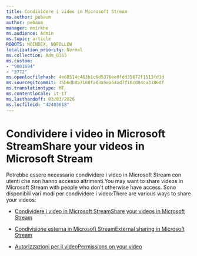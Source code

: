 ```yaml
---
title: Condividere i video in Microsoft Stream
ms.author: pebaum
author: pebaum
manager: mnirkhe
ms.audience: Admin
ms.topic: article
ROBOTS: NOINDEX, NOFOLLOW
localization_priority: Normal
ms.collection: Adm_O365
ms.custom:
- "9001694"
- "3772"
ms.openlocfilehash: 4e68514c463b1c6d5376ee0fdd35672f1513fd1d
ms.sourcegitcommit: 35b6db0a7160fa03a5ea54ad7f16cd84ca3186df
ms.translationtype: MT
ms.contentlocale: it-IT
ms.lasthandoff: 03/03/2020
ms.locfileid: "42403618"
---
```

# <a name="share-your-videos-in-microsoft-stream"></a><span data-ttu-id="75406-102">Condividere i video in Microsoft Stream</span><span class="sxs-lookup"><span data-stu-id="75406-102">Share your videos in Microsoft Stream</span></span>

<span data-ttu-id="75406-103">Potrebbe essere necessario condividere i video in Microsoft Stream con utenti che non hanno accesso altrimenti.</span><span class="sxs-lookup"><span data-stu-id="75406-103">You may want to share videos in Microsoft Stream with people who don't otherwise have access.</span></span> <span data-ttu-id="75406-104">Sono disponibili vari modi per condividere i video:</span><span class="sxs-lookup"><span data-stu-id="75406-104">There are various ways to share your videos:</span></span> 

- [<span data-ttu-id="75406-105">Condividere i video in Microsoft Stream</span><span class="sxs-lookup"><span data-stu-id="75406-105">Share your videos in Microsoft Stream</span></span>](https://docs.microsoft.com/stream/portal-share-video)

- [<span data-ttu-id="75406-106">Condivisione esterna in Microsoft Stream</span><span class="sxs-lookup"><span data-stu-id="75406-106">External sharing in Microsoft Stream</span></span>](https://docs.microsoft.com/stream/portal-share-video#external-sharing)

- [<span data-ttu-id="75406-107">Autorizzazioni per il video</span><span class="sxs-lookup"><span data-stu-id="75406-107">Permissions on your video</span></span>](https://docs.microsoft.com/stream/portal-share-video#permissions-on-your-video)